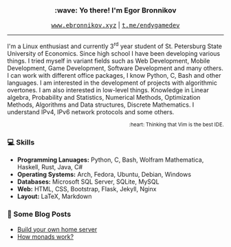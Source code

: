 <h3 align="center">:wave: Yo there! I'm Egor Bronnikov</h3>
<p align="center">
  <kbd><a href="https://ebronnikov.xyz" target="blank_">www.ebronnikov.xyz</a></kbd> |
  <kbd><a href="https://t.me/endygamedev">t.me/endygamedev</a></kbd>
</p>

---

I'm a Linux enthusiast and currently 3<sup>rd</sup> year student of St. Petersburg State University of Economics. Since high school I have been developing various things. I tried myself in variant fields such as Web Development, Mobile Development, Game Development, Software Development and many others. I can work with different office packages, I know Python, C, Bash and other languages. I am interested in the development of projects with algorithmic overtones. I am also interested in low-level things. Knowledge in Linear algebra, Probability and Statistics, Numerical Methods, Optimization Methods, Algorithms and Data structures, Discrete Mathematics. I understand IPv4, IPv6 network protocols and some others.

<p align="right"><sub>:heart: Thinking that Vim is the best IDE.</sub></p>

### :computer: Skills
- **Programming Lanuages:** Python, C, Bash, Wolfram Mathematica, Haskell, Rust, Java, C#
- **Operating Systems:** Arch, Fedora, Ubuntu, Debian, Windows
- **Databases:** Microsoft SQL Server, SQLite, MySQL
- **Web:** HTML, CSS, Bootstrap, Flask, Jekyll, Nginx
- **Layout:** LaTeX, Markdown

### :newspaper: Some Blog Posts
- [Build your own home server](https://ebronnikov.xyz/jekyll/update/2021/11/19/build-server.html)
- [How monads work?](https://ebronnikov.xyz/jekyll/update/2021/10/24/monads.html)
